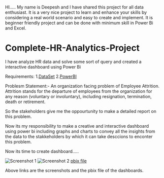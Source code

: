 HI.....
My name is Deepesh and I have shared this project for all data enthusiast. It is a very nice project to learn and enhance your skills by considering a real world scenario and easy to create and implement. It is beginner friendly project and can be done with  minimum skill in Power Bi and Excel.

# Complete-HR-Analytics-Project
I have analyze HR data and solve some sort of query and created a interactive dashboard using Power Bi 


Requirements:
      1.[DataSet](https://docs.google.com/spreadsheets/d/1WIi-lK9aQyVnzxx_tJyMSDhrjCLcouso/edit?usp=share_link&ouid=110451755104970660680&rtpof=true&sd=true)
      2.[PowerBI](https://powerbi.microsoft.com/en-us/downloads/)
 
Problesm Statement:- An organization facing problem of  Employee Attrition. Attrition stands for the departure of employees from the organization for any reason (voluntary or involuntary), including resignation, termination, death or retirement.

So the stakeholders give me the oppourtunity to make a detailed report on this problem.

Now its my responsibility to make a creative and interactive dashboard using power bi including graphs and charts to convey all the insights from the data to the stakkeholders by which it can take desccions to enconter this problem.

Now its time to create dashboard.....

![Screenshot 1](https://user-images.githubusercontent.com/76846273/226194735-82f0ea01-496d-42ed-b2b6-6396468c3a37.png)
![Screenshot 2](https://user-images.githubusercontent.com/76846273/226194746-8967c619-ad80-4880-9ce0-2fd08eed20c6.png)
[pbix file](https://drive.google.com/file/d/1bILSUOaEz4msnA9tTplthqprTPyc41Yx/view?usp=share_link)

Above links are the screenshots and the pbix file of the dashboards.
